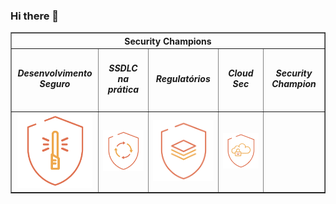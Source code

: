 ### Hi there 👋

<!--
**carlosQAZup/carlosQAZup** is a ✨ _special_ ✨ repository because its `README.md` (this file) appears on your GitHub profile.

Here are some ideas to get you started:

- 🔭 I’m currently working on ...
- 🌱 I’m currently learning ...
- 👯 I’m looking to collaborate on ...
- 🤔 I’m looking for help with ...
- 💬 Ask me about ...
- 📫 How to reach me: ...
- 😄 Pronouns: ...
- ⚡ Fun fact: ...
-->
<!-- NÃO ALTERE O BLOCO ABAIXO -->
<!-- ALERTA:  Qualquer conteúdo dentro desse bloco sera removido, não adicione conteúdo próprio -->
<div id="3974b1f379658b5b3ce0ce7396a97e2a">
    <table border="1px" width="300px" align="center">
        <thead align="center">
            <tr>
                <th colspan="5">Security Champions</th>
            </tr>
        </thead>
        <tbody align="center">
            <tr>
                <td width="150px"><h5>Desenvolvimento Seguro</h5></td>
                <td width="150px"><h5>SSDLC na prática</h5></td>
                <td width="150px"><h5>Regulatórios</h5></td>
                <td width="150px"><h5>Cloud Sec</h5></td>
                <td width="150px"><h5>Security Champion</h5></td>
            </tr>
            <tr>
                <td><img src="badges/380259620692.png" width="120px" alt="Desenvolvimento Seguro"></td>
                <td><img src="badges/380259620714.png" width="120px" alt="SSDLC na prática"></td>
                <td><img src="badges/380259620669.png" width="120px" alt="Regulatórios"></td>
                <td><img src="badges/426780171280.png" width="120px" alt="Cloud Sec"></td>
                <td></td>
            </tr>
        </tbody>
    </table>
</div>
<!-- NÃO ALTERE O BLOCO ACIMA -->